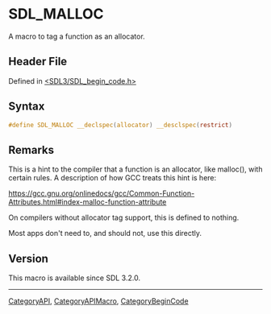 # SDL_MALLOC

A macro to tag a function as an allocator.

## Header File

Defined in [<SDL3/SDL_begin_code.h>](https://github.com/libsdl-org/SDL/blob/main/include/SDL3/SDL_begin_code.h)

## Syntax

```c
#define SDL_MALLOC __declspec(allocator) __desclspec(restrict)
```

## Remarks

This is a hint to the compiler that a function is an allocator, like
malloc(), with certain rules. A description of how GCC treats this hint is
here:

https://gcc.gnu.org/onlinedocs/gcc/Common-Function-Attributes.html#index-malloc-function-attribute

On compilers without allocator tag support, this is defined to nothing.

Most apps don't need to, and should not, use this directly.

## Version

This macro is available since SDL 3.2.0.





----
[CategoryAPI](CategoryAPI), [CategoryAPIMacro](CategoryAPIMacro), [CategoryBeginCode](CategoryBeginCode)

